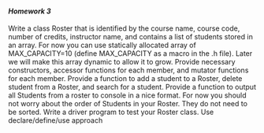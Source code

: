 #### _Homework 3_
Write a class Roster that is identified by the course name, course code, number of credits, instructor name, and contains a list of students stored in an array. 
For now you can use statically allocated array of MAX_CAPACITY=10 (define MAX_CAPACITY as a macro in the .h file). 
Later we will make this array dynamic to allow it to grow. Provide necessary constructors, accessor functions for each member, and mutator functions for each member. 
Provide a function to add a student to a Roster, delete student from a Roster, and search for a student. Provide a function to output all Students from a roster to console in a nice format.
For now you should not worry about the order of Students in your Roster. They do not need to be sorted.
Write a driver program to test your Roster class.
Use declare/define/use approach
